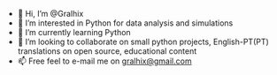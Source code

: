 - 👋 Hi, I’m @Gralhix
- 👀 I’m interested in Python for data analysis and simulations
- 🌱 I’m currently learning Python
- 💞️ I’m looking to collaborate on small python projects, English-PT(PT) translations on open source, educational content
- 📫 Free feel to e-mail me on gralhix@gmail.com

<!---
Gralhix/Gralhix is a ✨ special ✨ repository because its `README.md` (this file) appears on your GitHub profile.
You can click the Preview link to take a look at your changes.
--->
